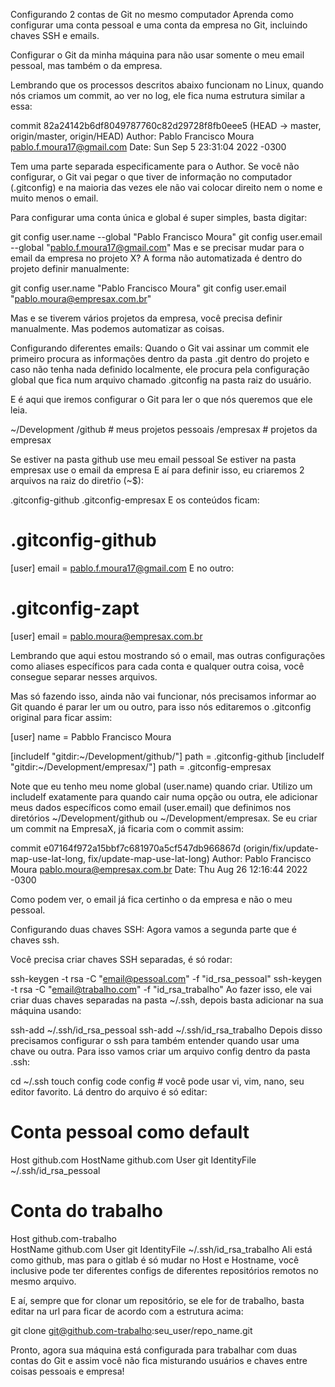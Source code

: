 Configurando 2 contas de Git no mesmo computador
Aprenda como configurar uma conta pessoal e uma conta da empresa no Git, incluindo chaves SSH e emails.

Configurar o Git da minha máquina para não usar somente o meu email pessoal, mas também o da empresa.

Lembrando que os processos descritos abaixo funcionam no Linux, quando nós criamos um commit, ao ver no log, ele fica numa estrutura similar a essa:

commit 82a24142b6df8049787760c82d29728f8fb0eee5 (HEAD -> master, origin/master, origin/HEAD)
Author: Pablo Francisco Moura <pablo.f.moura17@gmail.com>
Date:   Sun Sep 5 23:31:04 2022 -0300

Tem uma parte separada especificamente para o Author. Se você não configurar, o Git vai pegar o que tiver de informação no computador (.gitconfig) e na maioria das vezes ele não vai colocar direito nem o nome e muito menos o email.

Para configurar uma conta única e global é super simples, basta digitar:

git config user.name --global "Pablo Francisco Moura"
git config user.email --global "pablo.f.moura17@gmail.com"
Mas e se precisar mudar para o email da empresa no projeto X? A forma não automatizada é dentro do projeto definir manualmente:

git config user.name "Pablo Francisco Moura"
git config user.email "pablo.moura@empresax.com.br"

Mas e se tiverem vários projetos da empresa, você precisa definir manualmente. Mas podemos automatizar as coisas.

Configurando diferentes emails:
Quando o Git vai assinar um commit ele primeiro procura as informações dentro da pasta .git dentro do projeto e caso não tenha nada definido localmente, ele procura pela configuração global que fica num arquivo chamado .gitconfig na pasta raiz do usuário.

E é aqui que iremos configurar o Git para ler o que nós queremos que ele leia.

~/Development
   /github # meus projetos pessoais
   /empresax # projetos da empresax

Se estiver na pasta github use meu email pessoal
Se estiver na pasta empresax use o email da empresa
E aí para definir isso, eu criaremos 2 arquivos na raiz do diretŕio (~$):

.gitconfig-github
.gitconfig-empresax
E os conteúdos ficam:

# .gitconfig-github

[user]
  email = pablo.f.moura17@gmail.com
E no outro:

# .gitconfig-zapt

[user]
  email = pablo.moura@empresax.com.br

Lembrando que aqui estou mostrando só o email, mas outras configurações como aliases específicos para cada conta e qualquer outra coisa, você consegue separar nesses arquivos.

Mas só fazendo isso, ainda não vai funcionar, nós precisamos informar ao Git quando é parar ler um ou outro, para isso nós editaremos o .gitconfig original para ficar assim:

[user]
  name = Pabblo Francisco Moura

[includeIf "gitdir:~/Development/github/"]
  path = .gitconfig-github
[includeIf "gitdir:~/Development/empresax/"]
  path = .gitconfig-empresax

Note que eu tenho meu nome global (user.name) quando criar. Utilizo um includeIf exatamente para quando cair numa opção ou outra, ele adicionar meus dados específicos como email (user.email) que definimos nos diretórios ~/Development/github ou ~/Development/empresax. Se eu criar um commit na EmpresaX, já ficaria com o commit assim:

commit e07164f972a15bbf7c681970a5cf547db966867d (origin/fix/update-map-use-lat-long, fix/update-map-use-lat-long)
Author: Pablo Francisco Moura <pablo.moura@empresax.com.br>
Date:   Thu Aug 26 12:16:44 2022 -0300

Como podem ver, o email já fica certinho o da empresa e não o meu pessoal.

Configurando duas chaves SSH:
Agora vamos a segunda parte que é chaves ssh.

Você precisa criar chaves SSH separadas, é só rodar:

ssh-keygen -t rsa -C "email@pessoal.com" -f "id_rsa_pessoal"
ssh-keygen -t rsa -C "email@trabalho.com" -f "id_rsa_trabalho"
Ao fazer isso, ele vai criar duas chaves separadas na pasta ~/.ssh, depois basta adicionar na sua máquina usando:

ssh-add ~/.ssh/id_rsa_pessoal
ssh-add ~/.ssh/id_rsa_trabalho
Depois disso precisamos configurar o ssh para também entender quando usar uma chave ou outra. Para isso vamos criar um arquivo config dentro da pasta .ssh:

cd ~/.ssh
touch config
code config # você pode usar vi, vim, nano, seu editor favorito.
Lá dentro do arquivo é só editar:

# Conta pessoal como default
Host github.com
   HostName github.com
   User git
   IdentityFile ~/.ssh/id_rsa_pessoal
   
# Conta do trabalho
Host github.com-trabalho  
   HostName github.com
   User git
   IdentityFile ~/.ssh/id_rsa_trabalho
Ali está como github, mas para o gitlab é só mudar no Host e Hostname, você inclusive pode ter diferentes configs de diferentes repositórios remotos no mesmo arquivo.

E aí, sempre que for clonar um repositório, se ele for de trabalho, basta editar na url para ficar de acordo com a estrutura acima:

git clone git@github.com-trabalho:seu_user/repo_name.git

Pronto, agora sua máquina está configurada para trabalhar com duas contas do Git e assim você não fica misturando usuários e chaves entre coisas pessoais e empresa!